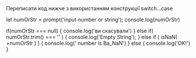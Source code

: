 Переписати код нижче з використанням конструкції switch…case

let numOrStr = prompt('input number or string');
console.log(numOrStr)

if(numOrStr === null) {
	console.log('ви скасували')
} else if( numOrStr.trim() === '' ) {
	console.log('Empty String');
} else if ( isNaN( +numOrStr ) ) {
	console.log(' number is Ba_NaN')
} else {
	console.log('OK!')
}
